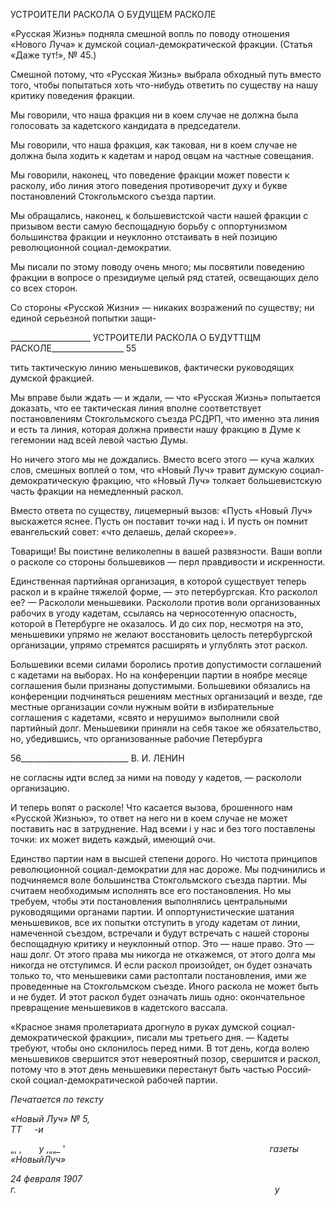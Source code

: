 УСТРОИТЕЛИ РАСКОЛА О БУДУЩЕМ РАСКОЛЕ

«Русская Жизнь» подняла смешной вопль по поводу отношения «Нового Луча» к думской социал-демократической фракции. (Статья «Даже тут!», № 45.)

Смешной потому, что «Русская Жизнь» выбрала обходный путь вместо того, чтобы попытаться хоть что-нибудь ответить по существу на нашу критику поведения фрак­ции.

Мы говорили, что наша фракция ни в коем случае не должна была голосовать за ка­детского кандидата в председатели.

Мы говорили, что наша фракция, как таковая, ни в коем случае не должна была хо­дить к кадетам и народ овцам на частные совещания.

Мы говорили, наконец, что поведение фракции может повести к расколу, ибо линия этого поведения противоречит духу и букве постановлений Стокгольмского съезда партии.

Мы обращались, наконец, к большевистской части нашей фракции с призывом вести самую беспощадную борьбу с оппортунизмом большинства фракции и неуклонно от­стаивать в ней позицию революционной социал-демократии.

Мы писали по этому поводу очень много; мы посвятили поведению фракции в во­просе о президиуме целый ряд статей, освещающих дело со всех сторон.

Со стороны «Русской Жизни» — никаких возражений по существу; ни единой серь­езной попытки защи-

  

____________________ УСТРОИТЕЛИ РАСКОЛА О БУДУТТЩМ РАСКОЛЕ__________________ 55

тить тактическую линию меньшевиков, фактически руководящих думской фракцией.

Мы вправе были ждать — и ждали, — что «Русская Жизнь» попытается доказать, что ее тактическая линия вполне соответствует постановлениям Стокгольмского съезда РСДРП, что именно эта линия и есть та линия, которая должна привести нашу фракцию в Думе к гегемонии над всей левой частью Думы.

Но ничего этого мы не дождались. Вместо всего этого — куча жалких слов, смеш­ных воплей о том, что «Новый Луч» травит думскую социал-демократическую фрак­цию, что «Новый Луч» толкает большевистскую часть фракции на немедленный рас­кол.

Вместо ответа по существу, лицемерный вызов: «Пусть «Новый Луч» выскажется яснее. Пусть он поставит точки над i. И пусть он помнит евангельский совет: «что де­лаешь, делай скорее»».

Товарищи! Вы поистине великолепны в вашей развязности. Ваши вопли о расколе со стороны большевиков — перл правдивости и искренности.

Единственная партийная организация, в которой существует теперь раскол и в край­не тяжелой форме, — это петербургская. Кто расколол ее? — Раскололи меньшевики. Раскололи против воли организованных рабочих в угоду кадетам, ссылаясь на черносо­тенную опасность, которой в Петербурге не оказалось. И до сих пор, несмотря на это, меньшевики упрямо не желают восстановить целость петербургской организации, уп­рямо стремятся расширять и углублять этот раскол.

Большевики всеми силами боролись против допустимости соглашений с кадетами на выборах. Но на конференции партии в ноябре месяце соглашения были признаны до­пустимыми. Большевики обязались на конференции подчиняться решениям местных организаций и везде, где местные организации сочли нужным войти в избирательные соглашения с кадетами, «свято и нерушимо» выполнили свой партийный долг. Мень­шевики приняли на себя такое же обязательство, но, убедившись, что организованные рабочие Петербурга

  

56___________________________ В. И. ЛЕНИН

не согласны идти вслед за ними на поводу у кадетов, — раскололи организацию.

И теперь вопят о расколе! Что касается вызова, брошенного нам «Русской Жизнью», то ответ на него ни в коем случае не может поставить нас в затруднение. Над всеми i у нас и без того поставлены точки: их может видеть каждый, имеющий очи.

Единство партии нам в высшей степени дорого. Но чистота принципов революцион­ной социал-демократии для нас дороже. Мы подчинились и подчиняемся воле боль­шинства Стокгольмского съезда партии. Мы считаем необходимым исполнять все его постановления. Но мы требуем, чтобы эти постановления выполнялись центральными руководящими органами партии. И оппортунистические шатания меньшевиков, все их попытки отступить в угоду кадетам от линии, намеченной съездом, встречали и будут встречать с нашей стороны беспощадную критику и неуклонный отпор. Это — наше право. Это — наш долг. От этого права мы никогда не откажемся, от этого долга мы никогда не отступимся. И если раскол произойдет, он будет означать только то, что меньшевики сами растоптали постановления, ими же проведенные на Стокгольмском съезде. Иного раскола не может быть и не будет. И этот раскол будет означать лишь одно: окончательное превращение меньшевиков в кадетского вассала.

«Красное знамя пролетариата дрогнуло в руках думской социал-демократической фракции», писали мы третьего дня. — Кадеты требуют, чтобы оно склонилось перед ними. В тот день, когда волею меньшевиков свершится этот невероятный позор, свер­шится и раскол, потому что в этот день меньшевики перестанут быть частью Россий­ской социал-демократической рабочей партии.

_Печатается по тексту_

_«Новый Луч» № 5,                                                                                           ТТ     -и_

„, ,       _у_ ,„„_ '                                                                                   _газеты «НовыйЛуч»_

_24 февраля 1907 г.                                                                                                         у_